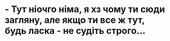 # - Тут ніочго німа, я хз чому ти сюди загляну, але якщо ти все ж тут, будь ласка - не судіть строго...
